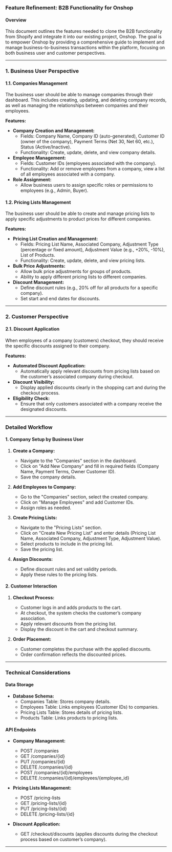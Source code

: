 ### Feature Refinement: B2B Functionality for Onshop

#### Overview
This document outlines the features needed to clone the B2B functionality from Shopify and integrate it into our existing project, Onshop. The goal is to empower Onshop by providing a comprehensive guide to implement and manage business-to-business transactions within the platform, focusing on both business user and customer perspectives.

---

### 1. Business User Perspective

#### 1.1. Companies Management
The business user should be able to manage companies through their dashboard. This includes creating, updating, and deleting company records, as well as managing the relationships between companies and their employees.

**Features:**
- **Company Creation and Management:**
  - Fields: Company Name, Company ID (auto-generated), Customer ID (owner of the company), Payment Terms (Net 30, Net 60, etc.), Status (Active/Inactive).
  - Functionality: Create, update, delete, and view company details.
- **Employee Management:**
  - Fields: Customer IDs (employees associated with the company).
  - Functionality: Add or remove employees from a company, view a list of all employees associated with a company.
- **Role Assignment:**
  - Allow business users to assign specific roles or permissions to employees (e.g., Admin, Buyer).

#### 1.2. Pricing Lists Management
The business user should be able to create and manage pricing lists to apply specific adjustments to product prices for different companies.

**Features:**
- **Pricing List Creation and Management:**
  - Fields: Pricing List Name, Associated Company, Adjustment Type (percentage or fixed amount), Adjustment Value (e.g., +20%, -10%), List of Products.
  - Functionality: Create, update, delete, and view pricing lists.
- **Bulk Price Adjustments:**
  - Allow bulk price adjustments for groups of products.
  - Ability to apply different pricing lists to different companies.
- **Discount Management:**
  - Define discount rules (e.g., 20% off for all products for a specific company).
  - Set start and end dates for discounts.
  
---

### 2. Customer Perspective

#### 2.1. Discount Application
When employees of a company (customers) checkout, they should receive the specific discounts assigned to their company.

**Features:**
- **Automated Discount Application:**
  - Automatically apply relevant discounts from pricing lists based on the customer’s associated company during checkout.
- **Discount Visibility:**
  - Display applied discounts clearly in the shopping cart and during the checkout process.
- **Eligibility Check:**
  - Ensure that only customers associated with a company receive the designated discounts.
  
---

### Detailed Workflow

#### 1. Company Setup by Business User
1. **Create a Company:**
   - Navigate to the "Companies" section in the dashboard.
   - Click on "Add New Company" and fill in required fields (Company Name, Payment Terms, Owner Customer ID).
   - Save the company details.

2. **Add Employees to Company:**
   - Go to the "Companies" section, select the created company.
   - Click on "Manage Employees" and add Customer IDs.
   - Assign roles as needed.

3. **Create Pricing Lists:**
   - Navigate to the "Pricing Lists" section.
   - Click on "Create New Pricing List" and enter details (Pricing List Name, Associated Company, Adjustment Type, Adjustment Value).
   - Select products to include in the pricing list.
   - Save the pricing list.

4. **Assign Discounts:**
   - Define discount rules and set validity periods.
   - Apply these rules to the pricing lists.

#### 2. Customer Interaction
1. **Checkout Process:**
   - Customer logs in and adds products to the cart.
   - At checkout, the system checks the customer’s company association.
   - Apply relevant discounts from the pricing list.
   - Display the discount in the cart and checkout summary.

2. **Order Placement:**
   - Customer completes the purchase with the applied discounts.
   - Order confirmation reflects the discounted prices.

---

### Technical Considerations

#### Data Storage
- **Database Schema:**
  - Companies Table: Stores company details.
  - Employees Table: Links employees (Customer IDs) to companies.
  - Pricing Lists Table: Stores details of pricing lists.
  - Products Table: Links products to pricing lists.

#### API Endpoints
- **Company Management:**
  - POST /companies
  - GET /companies/{id}
  - PUT /companies/{id}
  - DELETE /companies/{id}
  - POST /companies/{id}/employees
  - DELETE /companies/{id}/employees/{employee_id}

- **Pricing Lists Management:**
  - POST /pricing-lists
  - GET /pricing-lists/{id}
  - PUT /pricing-lists/{id}
  - DELETE /pricing-lists/{id}

- **Discount Application:**
  - GET /checkout/discounts (applies discounts during the checkout process based on customer’s company).

---